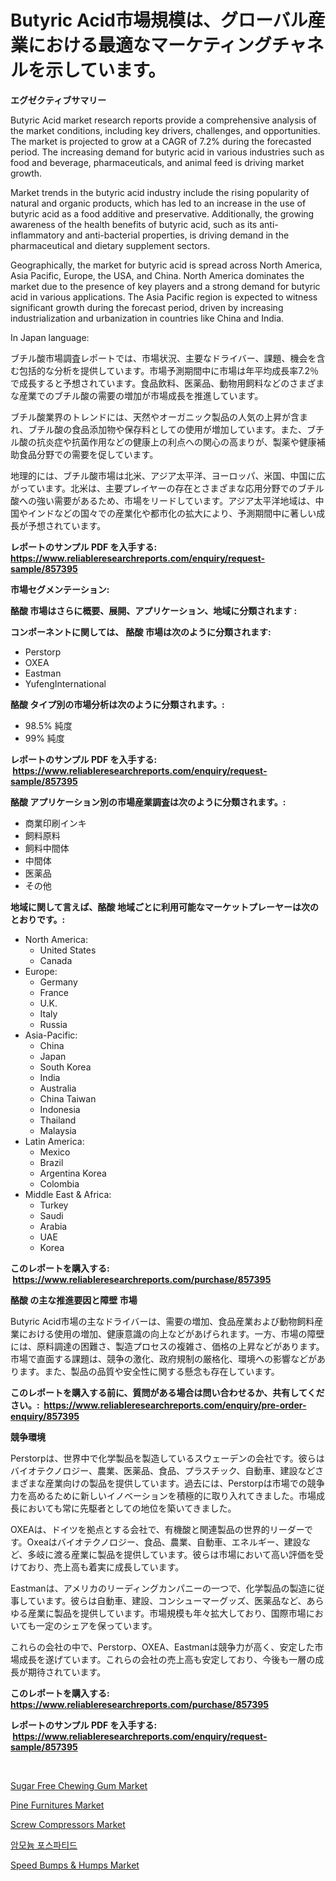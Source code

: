 <p><h1>Butyric Acid市場規模は、グローバル産業における最適なマーケティングチャネルを示しています。</h1></p><p><strong>エグゼクティブサマリー</strong></p>
<p><p>Butyric Acid market research reports provide a comprehensive analysis of the market conditions, including key drivers, challenges, and opportunities. The market is projected to grow at a CAGR of 7.2% during the forecasted period. The increasing demand for butyric acid in various industries such as food and beverage, pharmaceuticals, and animal feed is driving market growth.</p><p>Market trends in the butyric acid industry include the rising popularity of natural and organic products, which has led to an increase in the use of butyric acid as a food additive and preservative. Additionally, the growing awareness of the health benefits of butyric acid, such as its anti-inflammatory and anti-bacterial properties, is driving demand in the pharmaceutical and dietary supplement sectors.</p><p>Geographically, the market for butyric acid is spread across North America, Asia Pacific, Europe, the USA, and China. North America dominates the market due to the presence of key players and a strong demand for butyric acid in various applications. The Asia Pacific region is expected to witness significant growth during the forecast period, driven by increasing industrialization and urbanization in countries like China and India.</p><p>In Japan language:</p><p>ブチル酸市場調査レポートでは、市場状況、主要なドライバー、課題、機会を含む包括的な分析を提供しています。市場予測期間中に市場は年平均成長率7.2％で成長すると予想されています。食品飲料、医薬品、動物用飼料などのさまざまな産業でのブチル酸の需要の増加が市場成長を推進しています。</p><p>ブチル酸業界のトレンドには、天然やオーガニック製品の人気の上昇が含まれ、ブチル酸の食品添加物や保存料としての使用が増加しています。また、ブチル酸の抗炎症や抗菌作用などの健康上の利点への関心の高まりが、製薬や健康補助食品分野での需要を促しています。</p><p>地理的には、ブチル酸市場は北米、アジア太平洋、ヨーロッパ、米国、中国に広がっています。北米は、主要プレイヤーの存在とさまざまな応用分野でのブチル酸への強い需要があるため、市場をリードしています。アジア太平洋地域は、中国やインドなどの国々での産業化や都市化の拡大により、予測期間中に著しい成長が予想されています。</p></p>
<p><strong>レポートのサンプル PDF を入手する: <a href="https://www.reliableresearchreports.com/enquiry/request-sample/857395">https://www.reliableresearchreports.com/enquiry/request-sample/857395</a></strong></p>
<p><strong>市場セグメンテーション:</strong></p>
<p><strong> 酪酸 市場はさらに概要、展開、アプリケーション、地域に分類されます :</strong></p>
<p><strong>コンポーネントに関しては、 酪酸 市場は次のように分類されます: &nbsp;</strong></p>
<p><ul><li>Perstorp</li><li>OXEA</li><li>Eastman</li><li>YufengInternational</li></ul></p>
<p><strong> 酪酸 タイプ別の市場分析は次のように分類されます。:</strong></p>
<p><ul><li>98.5% 純度</li><li>99% 純度</li></ul></p>
<p><strong>レポートのサンプル PDF を入手する: &nbsp;<a href="https://www.reliableresearchreports.com/enquiry/request-sample/857395">https://www.reliableresearchreports.com/enquiry/request-sample/857395</a></strong></p>
<p><strong> 酪酸 アプリケーション別の市場産業調査は次のように分類されます。:</strong></p>
<p><ul><li>商業印刷インキ</li><li>飼料原料</li><li>飼料中間体</li><li>中間体</li><li>医薬品</li><li>その他</li></ul></p>
<p><strong>地域に関して言えば、酪酸 地域ごとに利用可能なマーケットプレーヤーは次のとおりです。:</strong></p>
<p><ul>
    <li>
        North America:
        <ul>
            <li>United States</li>
            <li>Canada</li>
        </ul>
    </li>
    <li>
        Europe:
        <ul>
            <li>Germany</li>
            <li>France</li>
            <li>U.K.</li>
            <li>Italy</li>
            <li>Russia</li>
        </ul>
    </li>
    <li>
        Asia-Pacific:
        <ul>
            <li>China</li>
            <li>Japan</li>
            <li>South Korea</li>
            <li>India</li>
            <li>Australia</li>
            <li>China Taiwan</li>
            <li>Indonesia</li>
            <li>Thailand</li>
            <li>Malaysia</li>
        </ul>
    </li>
    <li>
        Latin America:
        <ul>
            <li>Mexico</li>
            <li>Brazil</li>
            <li>Argentina Korea</li>
            <li>Colombia</li>
        </ul>
    </li>
    <li>
        Middle East & Africa:
        <ul>
            <li>Turkey</li>
            <li>Saudi</li>
            <li>Arabia</li>
            <li>UAE</li>
            <li>Korea</li>
        </ul>
    </li>
    </ul></p>
<p><strong>このレポートを購入する: &nbsp;<a href="https://www.reliableresearchreports.com/purchase/857395">https://www.reliableresearchreports.com/purchase/857395</a></strong></p>
<p><strong>酪酸 の主な推進要因と障壁 市場</strong></p>
<p><p>Butyric Acid市場の主なドライバーは、需要の増加、食品産業および動物飼料産業における使用の増加、健康意識の向上などがあげられます。一方、市場の障壁には、原料調達の困難さ、製造プロセスの複雑さ、価格の上昇などがあります。市場で直面する課題は、競争の激化、政府規制の厳格化、環境への影響などがあります。また、製品の品質や安全性に関する懸念も存在しています。</p></p>
<p><strong>このレポートを購入する前に、質問がある場合は問い合わせるか、共有してください。:&nbsp; <a href="https://www.reliableresearchreports.com/enquiry/pre-order-enquiry/857395">https://www.reliableresearchreports.com/enquiry/pre-order-enquiry/857395</a></strong></p>
<p><strong>競争環境</strong></p>
<p><p>Perstorpは、世界中で化学製品を製造しているスウェーデンの会社です。彼らはバイオテクノロジー、農業、医薬品、食品、プラスチック、自動車、建設などさまざまな産業向けの製品を提供しています。過去には、Perstorpは市場での競争力を高めるために新しいイノベーションを積極的に取り入れてきました。市場成長においても常に先駆者としての地位を築いてきました。</p><p>OXEAは、ドイツを拠点とする会社で、有機酸と関連製品の世界的リーダーです。Oxeaはバイオテクノロジー、食品、農業、自動車、エネルギー、建設など、多岐に渡る産業に製品を提供しています。彼らは市場において高い評価を受けており、売上高も着実に成長しています。</p><p>Eastmanは、アメリカのリーディングカンパニーの一つで、化学製品の製造に従事しています。彼らは自動車、建設、コンシューマーグッズ、医薬品など、あらゆる産業に製品を提供しています。市場規模も年々拡大しており、国際市場においても一定のシェアを保っています。</p><p>これらの会社の中で、Perstorp、OXEA、Eastmanは競争力が高く、安定した市場成長を遂げています。これらの会社の売上高も安定しており、今後も一層の成長が期待されています。</p></p>
<p><strong>このレポートを購入する: &nbsp; <a href="https://www.reliableresearchreports.com/purchase/857395">https://www.reliableresearchreports.com/purchase/857395</a></strong></p>
<p><strong>レポートのサンプル PDF を入手する: &nbsp;<a href="https://www.reliableresearchreports.com/enquiry/request-sample/857395">https://www.reliableresearchreports.com/enquiry/request-sample/857395</a></strong><strong></strong></p>
<p>&nbsp;</p>
<p><p><a href="https://github.com/gdfhhhj/Market-Research-Report-List-3/blob/main/sugar-free-chewing-gum-market.md">Sugar Free Chewing Gum Market</a></p><p><a href="https://github.com/RichRobinson5/Market-Research-Report-List-4/blob/main/pine-furnitures-market.md">Pine Furnitures Market</a></p><p><a href="https://view.publitas.com/reportprime-1/screw-compressors-market-offer-valuable-insights-into-market-size-market-share-market-trends-and-projections-spanning-from-2024-to-2031/">Screw Compressors Market</a></p><p><a href="https://github.com/vs2869dizt0/Market-Research-Report-List-1/blob/main/87419663326.md">암모늄 포스파티드</a></p><p><a href="https://spotless-saver-8fd.notion.site/Speed-Bumps-Humps-Market-Research-Report-Provides-Critical-Insights-that-can-help-Shape-Business-D-03ba481672c34a198b27f70ba240ce06">Speed Bumps & Humps Market</a></p></p>